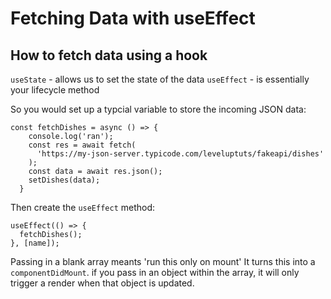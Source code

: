 # Fetching Data with useEffect

## How to fetch data using a hook

`useState` - allows us to set the state of the data
`useEffect` - is essentially your lifecycle method

So you would set up a typcial variable to store the incoming JSON data:

```
const fetchDishes = async () => {
    console.log('ran');
    const res = await fetch(
      'https://my-json-server.typicode.com/leveluptuts/fakeapi/dishes'
    );
    const data = await res.json();
    setDishes(data);
  }
  ```

  Then create the `useEffect` method:

  ```
  useEffect(() => {
    fetchDishes();
  }, [name]);
  ```
  Passing in a blank array meants 'run this only on mount' It turns this into a `componentDidMount`.
  if you pass in an object within the array, it will only trigger a render when that object is updated.
  